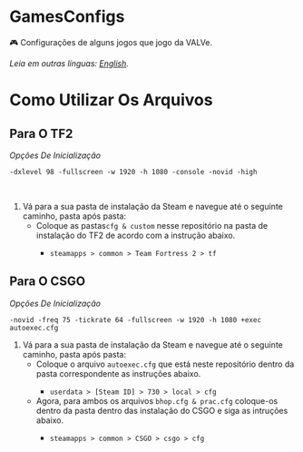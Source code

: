 # GamesConfigs
🎮 Configurações de alguns jogos que jogo da VALVe.

*Leia em outras línguas: [English](README.md).*

# Como Utilizar Os Arquivos
## Para O TF2
 
<p><i>Opções De Inicialização</i></p>
<p><code>-dxlevel 98 -fullscreen -w 1920 -h 1080 -console -novid -high</code></p>


<br>

<ol>
    <li>Vá para a sua pasta de instalação da Steam e navegue até o seguinte caminho, pasta após pasta:
        <ul>
            <li>Coloque as pastas<code>cfg & custom</code> nesse repositório na pasta de instalação do TF2 de acordo com a instrução abaixo.</li>
            <ul>
                <li><code>steamapps > common > Team Fortress 2 > tf</code></li>
            </ul>
        </ul>
    </li>
</ol>

## Para O CSGO 
<p><i>Opções De Inicialização</i></p>
<p><code>-novid -freq 75 -tickrate 64 -fullscreen -w 1920 -h 1080 +exec autoexec.cfg</code></p>

<ol>
    <li>Vá para a sua pasta de instalação da Steam e navegue até o seguinte caminho, pasta após pasta:
        <ul>
            <li>Coloque o arquivo <code>autoexec.cfg</code> que está neste repositório dentro da pasta correspondente as instruções abaixo.</li>
            <ul>
                <li><code>userdata > [Steam ID] > 730 > local > cfg</code></li>
            </ul>
             <li>Agora, para ambos os arquivos <code>bhop.cfg & prac.cfg</code> coloque-os dentro da pasta dentro das instalação do CSGO e siga as intruções abaixo.</li>
            <ul>
                <li><code>steamapps > common > CSGO > csgo > cfg</code></li>
            </ul>
        </ul>
    </li>
</ol>